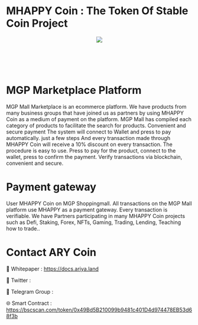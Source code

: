 # MHAPPY Coin : The Token Of Stable Coin Project

<div align="center"><img src="(https://makecoin.live/wp-content/uploads/2023/06/logo300x300.fw_.png))" /><br />
</div>
<div align="center">
  <h1><br />
</div>


# MGP Marketplace Platform

MGP Mall Marketplace is an ecommerce platform. We have products from many business groups that have joined us as partners by using MHAPPY Coin as a medium of payment on the platform. MGP Mall has compiled each category of products to facilitate the search for products. Convenient and secure payment The system will connect to Wallet and press to pay automatically. just a few steps And every transaction made through MHAPPY Coin will receive a 10% discount on every transaction. The procedure is easy to use. Press to pay for the product, connect to the wallet, press to confirm the payment. Verify transactions via blockchain, convenient and secure.

# Payment gateway
User MHAPPY Coin on MGP Shoppingmall. All transactions on the MGP Mall platform use MHAPPY as a payment gateway. Every transaction is verifiable. We have Partners participating in many MHAPPY Coin projects such as Defi, Staking, Forex, NFTs, Gaming, Trading, Lending, Teaching how to trade..

# Contact ARY Coin


📄 Whitepaper : https://docs.ariya.land

💎 Twitter : 

🚀 Telegram Group : 

🌐 Smart Contract : https://bscscan.com/token/0x49Bd5B210099b9481c401D4d974478EB53d68f3b
